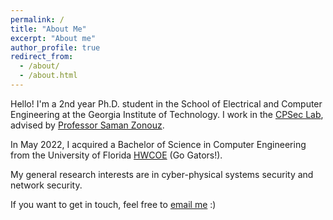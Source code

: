 ```yaml
---
permalink: /
title: "About Me"
excerpt: "About me"
author_profile: true
redirect_from: 
  - /about/
  - /about.html
---
```


Hello! I'm a 2nd year Ph.D. student in the School of Electrical and Computer Engineering at the Georgia Institute of Technology. I work in the [CPSec Lab](https://sites.gatech.edu/capcpsec/), advised by [Professor Saman Zonouz](https://sites.google.com/site/samanzonouz4n6/saman-zonouz). 

In May 2022, I acquired a Bachelor of Science in Computer Engineering from the University of Florida [HWCOE](https://www.eng.ufl.edu/) (Go Gators!).  
  
My general research interests are in cyber-physical systems security and network security.
  
If you want to get in touch, feel free to [email me](mailto:araymaker3@gatech.edu) :)
